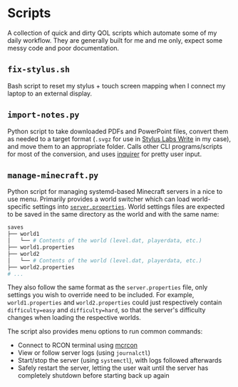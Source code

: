 # Scripts
A collection of quick and dirty QOL scripts which automate some of my daily workflow. They are generally built for me and me only, expect some messy code and poor documentation.

## `fix-stylus.sh`
Bash script to reset my stylus + touch screen mapping when I connect my laptop to an external display.

## `import-notes.py`
Python script to take downloaded PDFs and PowerPoint files, convert them as needed to a target format (`.svgz` for use in [Stylus Labs Write](http://www.styluslabs.com) in my case), and move them to an appropriate folder. Calls other CLI programs/scripts for most of the conversion, and uses [inquirer](https://pypi.org/project/inquirer/) for pretty user input.

## `manage-minecraft.py`
Python script for managing systemd-based Minecraft servers in a nice to use menu. Primarily provides a world switcher which can load world-specific settings into [`server.properties`](https://minecraft.fandom.com/wiki/Server.properties). World settings files are expected to be saved in the same directory as the world and with the same name:
```bash
saves
├── world1
│   └── # Contents of the world (level.dat, playerdata, etc.)
├── world1.properties
├── world2
│   └── # Contents of the world (level.dat, playerdata, etc.)
├── world2.properties
# ...
```
They also follow the same format as the `server.properties` file, only settings you wish to override need to be included. For example, `world1.properties` and `world2.properties` could just respectively contain `difficulty=easy` and `difficulty=hard`, so that the server's difficulty changes when loading the respective worlds.

The script also provides menu options to run common commands:
- Connect to RCON terminal using [mcrcon](https://github.com/Tiiffi/mcrcon)
- View or follow server logs (using `journalctl`)
- Start/stop the server (using `systemctl`), with logs followed afterwards
- Safely restart the server, letting the user wait until the server has completely shutdown before starting back up again
